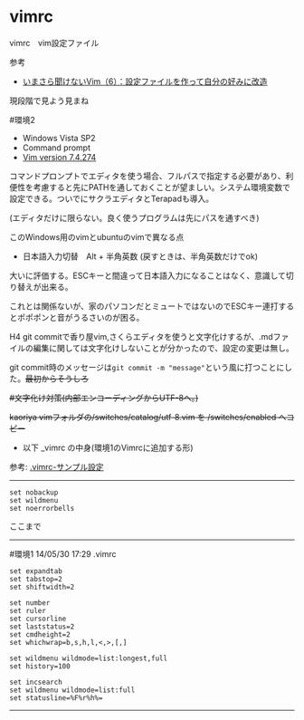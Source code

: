 vimrc
=====

vimrc　vim設定ファイル


参考
- [いまさら聞けないVim（6）：設定ファイルを作って自分の好みに改造](http://www.atmarkit.co.jp/ait/articles/1107/21/news115.html)


現段階で見よう見まね

#環境2
- Windows Vista SP2
- Command prompt
- [Vim version 7.4.274](http://www.kaoriya.net/software/vim/)

コマンドプロンプトでエディタを使う場合、フルパスで指定する必要があり、利便性を考慮すると先にPATHを通しておくことが望ましい。システム環境変数で設定できる。ついでにサクラエディタとTerapadも導入。

(エディタだけに限らない。良く使うプログラムは先にパスを通すべき)

このWindows用のvimとubuntuのvimで異なる点
- 日本語入力切替　Alt + 半角英数
(戻すときは、半角英数だけでok)

大いに評価する。ESCキーと間違って日本語入力になることはなく、意識して切り替えが出来る。

これとは関係ないが、家のパソコンだとミュートではないのでESCキー連打するとポポポンと音がうるさいのが困る。

H4 git commitで香り屋vim,さくらエディタを使うと文字化けするが、.mdファイルの編集に関しては文字化けしないことが分かったので、設定の変更は無し。

git commit時のメッセージは`git commit -m "message"`という風に打つことにした。~~最初からそうしろ~~

~~#文字化け対策(内部エンコーディングからUTF-8へ。)~~

~~kaoriya vimフォルダの/switches/catalog/utf-8.vim を /switches/enabled へコピー~~

- 以下 _vimrc  の中身(環境1のVimrcに追加する形)

参考: [.vimrc-サンプル設定](https://sites.google.com/site/fudist/Home/vim-nihongo-ban/-vimrc-sample)

***
```
set nobackup
set wildmenu
set noerrorbells
```
ここまで
***


#環境1 14/05/30 17:29
.vimrc

```
set expandtab
set tabstop=2
set shiftwidth=2

set number
set ruler
set cursorline
set laststatus=2
set cmdheight=2
set whichwrap=b,s,h,l,<,>,[,]

set wildmenu wildmode=list:longest,full
set history=100

set incsearch
set wildmenu wildmode=list:full
set statusline=%F%r%h%=
```
***

